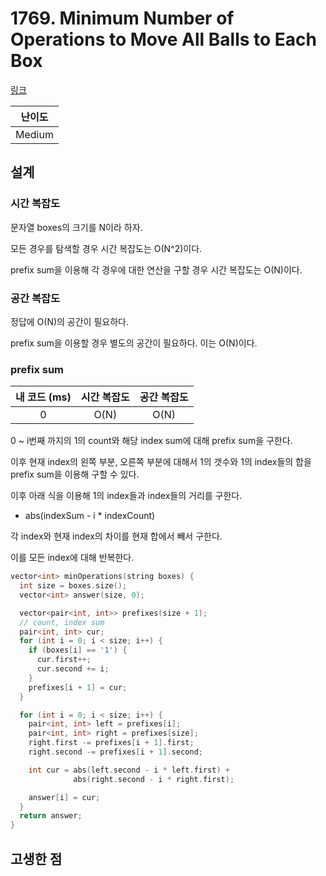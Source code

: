 # 1769. Minimum Number of Operations to Move All Balls to Each Box

[링크](https://leetcode.com/problems/minimum-number-of-operations-to-move-all-balls-to-each-box/description/)

| 난이도 |
| :----: |
| Medium |

## 설계

### 시간 복잡도

문자열 boxes의 크기를 N이라 하자.

모든 경우를 탐색할 경우 시간 복잡도는 O(N^2)이다.

prefix sum을 이용해 각 경우에 대한 연산을 구할 경우 시간 복잡도는 O(N)이다.

### 공간 복잡도

정답에 O(N)의 공간이 필요하다.

prefix sum을 이용할 경우 별도의 공간이 필요하다. 이는 O(N)이다.

### prefix sum

| 내 코드 (ms) | 시간 복잡도 | 공간 복잡도 |
| :----------: | :---------: | :---------: |
|      0       |    O(N)     |    O(N)     |

0 ~ i번째 까지의 1의 count와 해당 index sum에 대해 prefix sum을 구한다.

이후 현재 index의 왼쪽 부분, 오른쪽 부분에 대해서 1의 갯수와 1의 index들의 합을 prefix sum을 이용해 구할 수 있다.

이후 아래 식을 이용해 1의 index들과 index들의 거리를 구한다.

- abs(indexSum - i \* indexCount)

각 index와 현재 index의 차이를 현재 합에서 빼서 구한다.

이를 모든 index에 대해 반복한다.

```cpp
vector<int> minOperations(string boxes) {
  int size = boxes.size();
  vector<int> answer(size, 0);

  vector<pair<int, int>> prefixes(size + 1);
  // count, index sum
  pair<int, int> cur;
  for (int i = 0; i < size; i++) {
    if (boxes[i] == '1') {
      cur.first++;
      cur.second += i;
    }
    prefixes[i + 1] = cur;
  }

  for (int i = 0; i < size; i++) {
    pair<int, int> left = prefixes[i];
    pair<int, int> right = prefixes[size];
    right.first -= prefixes[i + 1].first;
    right.second -= prefixes[i + 1].second;

    int cur = abs(left.second - i * left.first) +
              abs(right.second - i * right.first);

    answer[i] = cur;
  }
  return answer;
}
```

## 고생한 점
